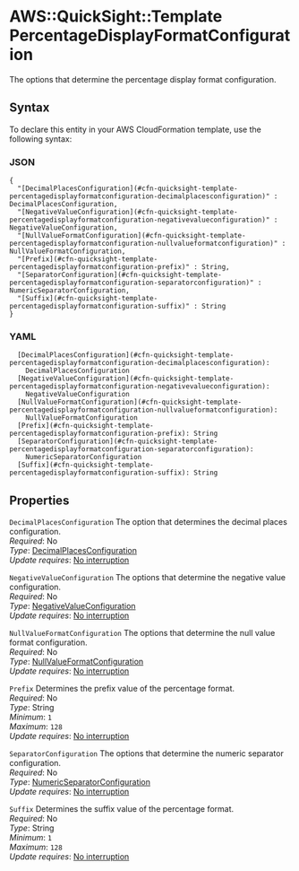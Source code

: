 # AWS::QuickSight::Template PercentageDisplayFormatConfiguration<a name="aws-properties-quicksight-template-percentagedisplayformatconfiguration"></a>

The options that determine the percentage display format configuration\.

## Syntax<a name="aws-properties-quicksight-template-percentagedisplayformatconfiguration-syntax"></a>

To declare this entity in your AWS CloudFormation template, use the following syntax:

### JSON<a name="aws-properties-quicksight-template-percentagedisplayformatconfiguration-syntax.json"></a>

```
{
  "[DecimalPlacesConfiguration](#cfn-quicksight-template-percentagedisplayformatconfiguration-decimalplacesconfiguration)" : DecimalPlacesConfiguration,
  "[NegativeValueConfiguration](#cfn-quicksight-template-percentagedisplayformatconfiguration-negativevalueconfiguration)" : NegativeValueConfiguration,
  "[NullValueFormatConfiguration](#cfn-quicksight-template-percentagedisplayformatconfiguration-nullvalueformatconfiguration)" : NullValueFormatConfiguration,
  "[Prefix](#cfn-quicksight-template-percentagedisplayformatconfiguration-prefix)" : String,
  "[SeparatorConfiguration](#cfn-quicksight-template-percentagedisplayformatconfiguration-separatorconfiguration)" : NumericSeparatorConfiguration,
  "[Suffix](#cfn-quicksight-template-percentagedisplayformatconfiguration-suffix)" : String
}
```

### YAML<a name="aws-properties-quicksight-template-percentagedisplayformatconfiguration-syntax.yaml"></a>

```
  [DecimalPlacesConfiguration](#cfn-quicksight-template-percentagedisplayformatconfiguration-decimalplacesconfiguration):
    DecimalPlacesConfiguration
  [NegativeValueConfiguration](#cfn-quicksight-template-percentagedisplayformatconfiguration-negativevalueconfiguration):
    NegativeValueConfiguration
  [NullValueFormatConfiguration](#cfn-quicksight-template-percentagedisplayformatconfiguration-nullvalueformatconfiguration):
    NullValueFormatConfiguration
  [Prefix](#cfn-quicksight-template-percentagedisplayformatconfiguration-prefix): String
  [SeparatorConfiguration](#cfn-quicksight-template-percentagedisplayformatconfiguration-separatorconfiguration):
    NumericSeparatorConfiguration
  [Suffix](#cfn-quicksight-template-percentagedisplayformatconfiguration-suffix): String
```

## Properties<a name="aws-properties-quicksight-template-percentagedisplayformatconfiguration-properties"></a>

`DecimalPlacesConfiguration` <a name="cfn-quicksight-template-percentagedisplayformatconfiguration-decimalplacesconfiguration"></a>
The option that determines the decimal places configuration\.  
_Required_: No  
_Type_: [DecimalPlacesConfiguration](aws-properties-quicksight-template-decimalplacesconfiguration.md)  
_Update requires_: [No interruption](https://docs.aws.amazon.com/AWSCloudFormation/latest/UserGuide/using-cfn-updating-stacks-update-behaviors.html#update-no-interrupt)

`NegativeValueConfiguration` <a name="cfn-quicksight-template-percentagedisplayformatconfiguration-negativevalueconfiguration"></a>
The options that determine the negative value configuration\.  
_Required_: No  
_Type_: [NegativeValueConfiguration](aws-properties-quicksight-template-negativevalueconfiguration.md)  
_Update requires_: [No interruption](https://docs.aws.amazon.com/AWSCloudFormation/latest/UserGuide/using-cfn-updating-stacks-update-behaviors.html#update-no-interrupt)

`NullValueFormatConfiguration` <a name="cfn-quicksight-template-percentagedisplayformatconfiguration-nullvalueformatconfiguration"></a>
The options that determine the null value format configuration\.  
_Required_: No  
_Type_: [NullValueFormatConfiguration](aws-properties-quicksight-template-nullvalueformatconfiguration.md)  
_Update requires_: [No interruption](https://docs.aws.amazon.com/AWSCloudFormation/latest/UserGuide/using-cfn-updating-stacks-update-behaviors.html#update-no-interrupt)

`Prefix` <a name="cfn-quicksight-template-percentagedisplayformatconfiguration-prefix"></a>
Determines the prefix value of the percentage format\.  
_Required_: No  
_Type_: String  
_Minimum_: `1`  
_Maximum_: `128`  
_Update requires_: [No interruption](https://docs.aws.amazon.com/AWSCloudFormation/latest/UserGuide/using-cfn-updating-stacks-update-behaviors.html#update-no-interrupt)

`SeparatorConfiguration` <a name="cfn-quicksight-template-percentagedisplayformatconfiguration-separatorconfiguration"></a>
The options that determine the numeric separator configuration\.  
_Required_: No  
_Type_: [NumericSeparatorConfiguration](aws-properties-quicksight-template-numericseparatorconfiguration.md)  
_Update requires_: [No interruption](https://docs.aws.amazon.com/AWSCloudFormation/latest/UserGuide/using-cfn-updating-stacks-update-behaviors.html#update-no-interrupt)

`Suffix` <a name="cfn-quicksight-template-percentagedisplayformatconfiguration-suffix"></a>
Determines the suffix value of the percentage format\.  
_Required_: No  
_Type_: String  
_Minimum_: `1`  
_Maximum_: `128`  
_Update requires_: [No interruption](https://docs.aws.amazon.com/AWSCloudFormation/latest/UserGuide/using-cfn-updating-stacks-update-behaviors.html#update-no-interrupt)
